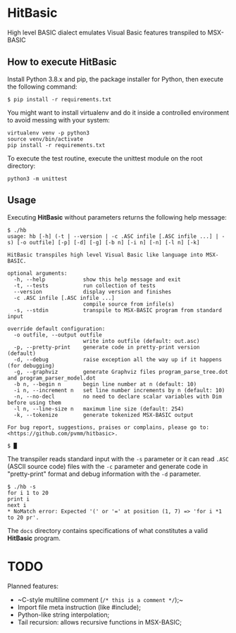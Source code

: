 # HitBasic
High level BASIC dialect emulates Visual Basic features transpiled to MSX-BASIC

How to execute HitBasic
-----------------------

Install Python 3.8.x and pip, the package installer for Python, then execute the following command:

```
$ pip install -r requirements.txt
```

You might want to install virtualenv and do it inside a controlled environment to avoid messing with your system:
```
virtualenv venv -p python3
source venv/bin/activate
pip install -r requirements.txt
```

To execute the test routine, execute the unittest module on the root directory:
```
python3 -m unittest
```

Usage
-----

Executing **HitBasic** without parameters returns the following help message:

```
$ ./hb
usage: hb [-h] (-t | --version | -c .ASC infile [.ASC infile ...] | -s) [-o outfile] [-p] [-d] [-g] [-b n] [-i n] [-n] [-l n] [-k]

HitBasic transpiles high level Visual Basic like language into MSX-BASIC.

optional arguments:
  -h, --help            show this help message and exit
  -t, --tests           run collection of tests
  --version             display version and finishes
  -c .ASC infile [.ASC infile ...]
                        compile source from infile(s)
  -s, --stdin           transpile to MSX-BASIC program from standard input

override default configuration:
  -o outfile, --output outfile
                        write into outfile (default: out.asc)
  -p, --pretty-print    generate code in pretty-print version (default)
  -d, --debug           raise exception all the way up if it happens (for debugging)
  -g, --graphviz        generate Graphviz files program_parse_tree.dot and program_parser_model.dot
  -b n, --begin n       begin line number at n (default: 10)
  -i n, --increment n   set line number increments by n (default: 10)
  -n, --no-decl         no need to declare scalar variables with Dim before using them
  -l n, --line-size n   maximum line size (default: 254)
  -k, --tokenize        generate tokenized MSX-BASIC output

For bug report, suggestions, praises or complains, please go to: <https://github.com/pvmm/hitbasic>.

$ █ 
```

The transpiler reads standard input with the `-s` parameter or it can read `.ASC` (ASCII source code) files with the `-c` parameter and generate code in "pretty-print" format and debug information with the `-d` parameter.


```
$ ./hb -s
for i 1 to 20
print i
next i
* NoMatch error: Expected '(' or '=' at position (1, 7) => 'for i *1 to 20 pr'.
```

The `docs` directory contains specifications of what constitutes a valid **HitBasic** program.


TODO
====

Planned features:
* ~C-style multiline comment (`/* this is a comment */`);~
* Import file meta instruction (like #include);
* Python-like string interpolation;
* Tail recursion: allows recursive functions in MSX-BASIC;
